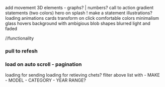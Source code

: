 add movement 
3D elements - graphs? | numbers? 
call to action gradient statements (two colors)
hero on splash !  make a statement 
illustrations?
loading animations
cards transform on click
comfortable colors
minimalism
glass hovers
background with ambigious blob shapes blurred light and faded


//functionality
### pull to refesh
### load on auto scroll - pagination
loading for sending 
loading for retieving
chets?
fliter above list with
    - MAKE
    - MODEL 
    - CATEGORY
    - YEAR RANGE?
